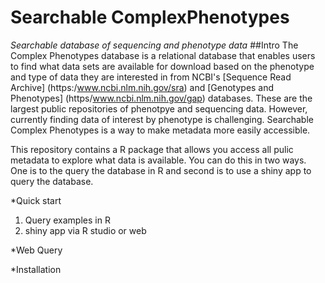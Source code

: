 # Searchable ComplexPhenotypes
*Searchable database of sequencing and phenotype data*
##Intro
The Complex Phenotypes database is a relational database that enables users to find what data sets are available for download based on the phenotype and type of data they are interested in from NCBI's [Sequence Read Archive] (https:/www.ncbi.nlm.nih.gov/sra) and [Genotypes and Phenotypes] (https/www.ncbi.nlm.nih.gov/gap) databases. These are the largest public repositories of phenotpye and sequencing data. However, currently finding data of interest by phenotype is challenging. Searchable Complex Phenotypes is a way to make metadata more easily accessible.

This repository contains a R package that allows you access all pulic metadata to explore what data is available. You can do this in two ways. One is to the query the database in R and second is to use a shiny app to query the database. 

*Quick start
  1. Query examples in R
  2. shiny app via R studio or web

*Web Query

*Installation  
 
